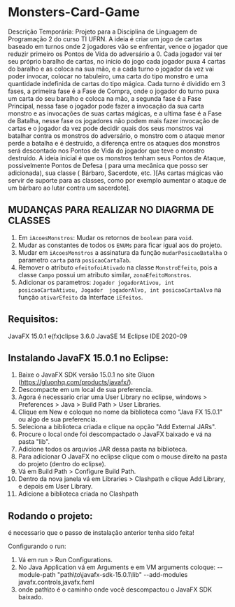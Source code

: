# Monsters-Card-Game
 Descrição Temporária: Projeto para a Disciplina de Linguagem de Programação 2 do curso TI UFRN. A ideia é criar um jogo de cartas baseado em turnos onde 2 jogadores vão se enfrentar, vence o jogador que reduzir primeiro os Pontos de Vida do adversário a 0. Cada jogador vai ter seu próprio baralho de cartas, no inicio do jogo cada jogador puxa 4 cartas do baralho e as coloca na sua mão, e a cada turno o jogador da vez vai poder invocar, colocar no tabuleiro, uma carta do tipo monstro e uma quantidade indefinida de cartas do tipo mágica. Cada turno é dividido em 3 fases, a primeira fase é a Fase de Compra, onde o jogador do turno puxa um carta do seu baralho e coloca na mão, a segunda fase é a Fase Principal, nessa fase o jogador pode fazer a invocação da sua carta monstro e as invocações de suas cartas mágicas, e a ultima fase é a Fase de Batalha, nesse fase os jogadores não podem mais fazer invocação de cartas e o jogador da vez pode decidir quais dos seus monstros vai batalhar contra os monstros do adversário, o monstro com o ataque menor perde a batalha e é destruído, a diferença entre os ataques dos monstros será descontado nos Pontos de Vida do jogador que teve o monstro destruído. A ideia inicial é que os monstros tenham seus Pontos de Ataque, possivelmente Pontos de Defesa ( para uma mecânica que posso ser adicionada), sua classe ( Bárbaro, Sacerdote, etc. )[As cartas mágicas vão servir de suporte para as classes, como por exemplo aumentar o ataque de um bárbaro ao lutar contra um sacerdote].

## MUDANÇAS PARA REALIZAR NO DIAGRMA DE CLASSES
1. Em `iAcoesMonstros`: Mudar os retornos de `boolean` para `void`.
2. Mudar as constantes de todos os `ENUMs` para ficar igual aos do projeto.
3. Mudar em `iAcoesMonstros` a assinatura da função `mudarPosicaoBatalha` o parametro `carta` para `posicaoCartaTab`.
4. Remover o atributo `efeitofoiAtivado` na classe `MonstroEfeito`, pois a classe `Campo` possui um atributo similar, `zonaEfeitoMonstros`.
5. Adicionar os parametros: `Jogador jogadorAtivou, int posicaoCartaAtivou, Jogador  jogadorAlvo, int posicaoCartaAlvo` na função `ativarEfeito` da Interface `iEfeitos`.


## Requisitos:

JavaFX 15.0.1
e(fx)clipse 3.6.0
JavaSE 14
Eclipse IDE 2020-09

## Instalando JavaFX 15.0.1 no Eclipse:

1. Baixe o JavaFX SDK versão 15.0.1 no site Gluon (https://gluonhq.com/products/javafx/).
2. Descompacte em um local de sua preferencia.
3. Agora é necessario criar uma User Library no eclipse, windows > Preferences > Java > Build Path > User Libraries.
4. Clique em New e coloque no nome da biblioteca como "Java FX 15.0.1" ou algo de sua preferencia.
5. Seleciona a biblioteca criada e clique na opção "Add External JARs".
6. Procure o local onde foi descompactado o JavaFX baixado e vá na pasta "lib".
7. Adicione todos os arquvios JAR dessa pasta na biblioteca.
8. Para adicionar O JavaFX no eclipse clique com o mouse direito na pasta do projeto (dentro do eclipse).
9. Vá em Build Path > Configure Build Path.
10. Dentro da nova janela vá em Libraries > Clashpath e clique Add Library, e depois em User Library.
11. Adicione a biblioteca criada no Clashpath

## Rodando o projeto:

é necessario que o passo de instalação anterior tenha sido feita!

Configurando o run:
1. Vá em run > Run Configurations.
2. No Java Application vá em Arguments e em VM arguments coloque:  --module-path "path\to\javafx-sdk-15.0.1\lib" --add-modules javafx.controls,javafx.fxml
3. onde path\to é o caminho onde você descompactou o JavaFX SDK baixado.


